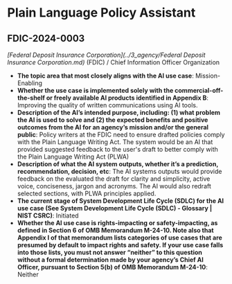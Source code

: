 # Plain Language Policy Assistant
## FDIC-2024-0003
_[Federal Deposit Insurance Corporation](../3_agency/Federal Deposit Insurance Corporation.md)_ (FDIC) / Chief Information Officer Organization


+ **The topic area that most closely aligns with the AI use case**: Mission-Enabling
+ **Whether the use case is implemented solely with the commercial-off-the-shelf or freely available AI products identified in Appendix B**: Improving the quality of written communications using AI tools.
+ **Description of the AI’s intended purpose, including: (1) what problem the AI is used to solve and (2) the expected benefits and positive outcomes from the AI for an agency’s mission and/or the general public**: Policy writers at the FDIC need to ensure drafted policies comply with the Plain Language Writing Act. The system would be an AI that provided suggested feedback to the user's draft to better comply with the Plain Language Writing Act (PLWA)
+ **Description of what the AI system outputs, whether it’s a prediction, recommendation, decision, etc**: The AI systems outputs would provide feedback on the evaluated the draft for clarity and simplicity, active voice, conciseness, jargon and acronyms.  The AI would also redraft selected sections, with PLWA principles applied.
+ **The current stage of System Development Life Cycle (SDLC) for the AI use case (See System Development Life Cycle (SDLC) - Glossary | NIST CSRC)**: Initiated
+ **Whether the AI use case is rights-impacting or safety-impacting, as defined in Section 6 of OMB Memorandum M-24-10. Note also that Appendix I of that memorandum lists categories of use cases that are presumed by default to impact rights and safety. If your use case falls into those lists, you must not answer “neither” to this question without a formal determination made by your agency’s Chief AI Officer, pursuant to Section 5(b) of OMB Memorandum M-24-10**: Neither